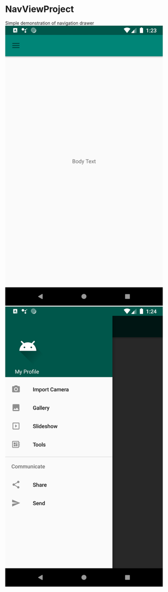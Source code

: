 # NavViewProject
Simple demonstration of navigation drawer
![Select a product pagep](https://raw.githubusercontent.com/jpillay07/NavViewProject/master/app/src/main/res/drawable-xxhdpi/screenshot_1583450640.png)
![Checkout Page](https://raw.githubusercontent.com/jpillay07/NavViewProject/master/app/src/main/res/drawable-xxhdpi/screenshot_1583450643.png)
